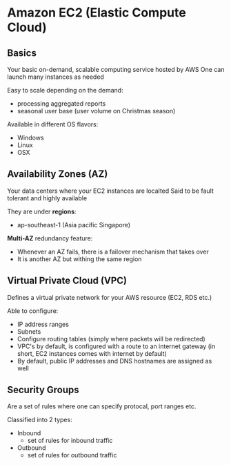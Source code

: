 # Amazon EC2 (Elastic Compute Cloud)

## Basics
Your basic on-demand, scalable computing service hosted by AWS
One can launch many instances as needed

Easy to scale depending on the demand:
  * processing aggregated reports
  * seasonal user base (user volume on Christmas season)

Available in different OS flavors:
  * Windows
  * Linux
  * OSX

## Availability Zones (AZ)
Your data centers where your EC2 instances are localted
Said to be fault tolerant and highly available

They are under **regions**:
  * ap-southeast-1 (Asia pacific Singapore)

**Multi-AZ** redundancy feature:
* Whenever an AZ fails, there is a failover mechanism that takes over
* It is another AZ but withing the same region

## Virtual Private Cloud (VPC)
Defines a virtual private network for your AWS resource (EC2, RDS etc.)

Able to configure:
* IP address ranges
* Subnets
* Configure routing tables (simply where packets will be redirected)
* VPC's by default, is configured with a route to an internet gateway (in short, EC2 instances comes with internet by default)
* By default, public IP addresses and DNS hostnames are assigned as well

## Security Groups
Are a set of rules where one can specify protocal, port ranges etc.

Classified into 2 types:
* Inbound
  * set of rules for inbound traffic
* Outbound
  * set of rules for outbound traffic
